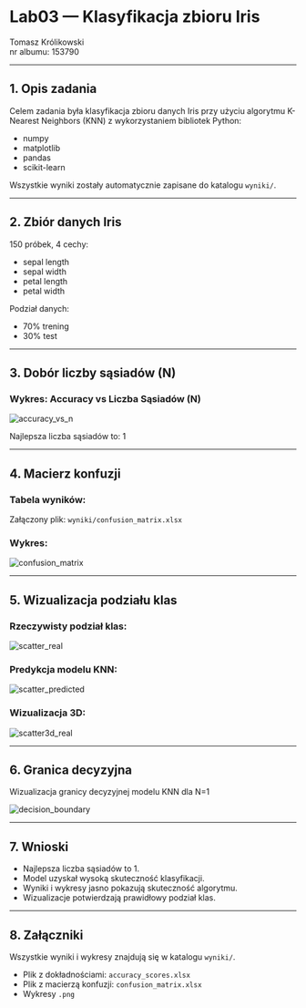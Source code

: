 
# Lab03 — Klasyfikacja zbioru Iris  
Tomasz Królikowski <br>
nr albumu: 153790

---

## 1. Opis zadania

Celem zadania była klasyfikacja zbioru danych Iris przy użyciu algorytmu K-Nearest Neighbors (KNN) z wykorzystaniem bibliotek Python:  
- numpy  
- matplotlib  
- pandas  
- scikit-learn  

Wszystkie wyniki zostały automatycznie zapisane do katalogu `wyniki/`.

---

## 2. Zbiór danych Iris

150 próbek, 4 cechy:  
- sepal length  
- sepal width  
- petal length  
- petal width  

Podział danych:  
- 70% trening  
- 30% test  

---

## 3. Dobór liczby sąsiadów (N)

### Wykres: Accuracy vs Liczba Sąsiadów (N)

![accuracy_vs_n](wyniki/accuracy_vs_n.png)

Najlepsza liczba sąsiadów to: 1

---

## 4. Macierz konfuzji

### Tabela wyników:  

Załączony plik: `wyniki/confusion_matrix.xlsx`

### Wykres:

![confusion_matrix](wyniki/confusion_matrix.png)

---

## 5. Wizualizacja podziału klas

### Rzeczywisty podział klas:

![scatter_real](wyniki/scatter_real.png)

### Predykcja modelu KNN:

![scatter_predicted](wyniki/scatter_predicted.png)

### Wizualizacja 3D:

![scatter3d_real](wyniki/scatter3d_real.png)

---

## 6. Granica decyzyjna

Wizualizacja granicy decyzyjnej modelu KNN dla N=1

![decision_boundary](wyniki/decision_boundary.png)

---

## 7. Wnioski

- Najlepsza liczba sąsiadów to 1.  
- Model uzyskał wysoką skuteczność klasyfikacji.  
- Wyniki i wykresy jasno pokazują skuteczność algorytmu.  
- Wizualizacje potwierdzają prawidłowy podział klas.

---

## 8. Załączniki

Wszystkie wyniki i wykresy znajdują się w katalogu `wyniki/`.

- Plik z dokładnościami: `accuracy_scores.xlsx`  
- Plik z macierzą konfuzji: `confusion_matrix.xlsx`  
- Wykresy `.png`  
